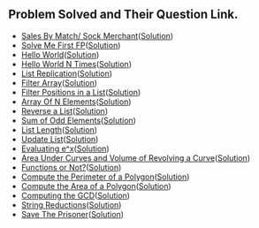 ## Problem Solved and Their Question Link.

- [Sales By Match/ Sock Merchant](https://www.hackerrank.com/challenges/sock-merchant/problem)([Solution](./sales_by_match.py))
- [Solve Me First FP](https://www.hackerrank.com/challenges/fp-solve-me-first/problem)([Solution](./solve_me_first_fp.scala))
- [Hello World](https://www.hackerrank.com/challenges/fp-hello-world/problem)([Solution](./hello_world_fp.scala))
- [Hello World N Times](https://www.hackerrank.com/challenges/fp-hello-world-n-times/problem)([Solution](./hello_world_n_times.scala))
- [List Replication](https://www.hackerrank.com/challenges/fp-list-replication/problem)([Solution](./list_rep_fp.scala))
- [Filter Array](https://www.hackerrank.com/challenges/fp-filter-array/problem)([Solution](./filter_array_fp.scala))
- [Filter Positions in a List](https://www.hackerrank.com/challenges/fp-filter-positions-in-a-list/problem)([Solution](./filter_pos_array_fp.scala))
- [Array Of N Elements](https://www.hackerrank.com/challenges/fp-array-of-n-elements/problem)([Solution](./array_n_elem_fp.scala))
- [Reverse a List](https://www.hackerrank.com/challenges/fp-reverse-a-list/problem)([Solution](./reverse_a_list_fp.scala))
- [Sum of Odd Elements](https://www.hackerrank.com/challenges/fp-sum-of-odd-elements/problem)([Solution](./sum_odd_elem_fp.scala))
- [List Length](https://www.hackerrank.com/challenges/fp-list-length/problem)([Solution](./list_length_fp.scala))
- [Update List](https://www.hackerrank.com/challenges/fp-update-list/problem)([Solution](./update_list_fp.scala))
- [Evaluating e^x](https://www.hackerrank.com/challenges/eval-ex/problem)([Solution](./eval_ex_fp.scala))
- [Area Under Curves and Volume of Revolving a Curve](https://www.hackerrank.com/challenges/area-under-curves-and-volume-of-revolving-a-curv/problem)([Solution](./area_under_curves_fp.scala))
- [Functions or Not?](https://www.hackerrank.com/challenges/functions-or-not/problem)([Solution]())
- [Compute the Perimeter of a Polygon](https://www.hackerrank.com/challenges/lambda-march-compute-the-perimeter-of-a-polygon/problem)([Solution]())
- [Compute the Area of a Polygon](https://www.hackerrank.com/challenges/lambda-march-compute-the-area-of-a-polygon/problem)([Solution]())
- [Computing the GCD](https://www.hackerrank.com/challenges/functional-programming-warmups-in-recursion---gcd/problem)([Solution]())
- [String Reductions](https://www.hackerrank.com/challenges/string-reductions/problem)([Solution]())
- [Save The Prisoner](https://www.hackerrank.com/challenges/save-the-prisoner/problem)([Solution](./save_the_prisoner.py))
